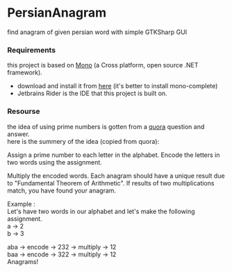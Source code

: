 # PersianAnagram
find anagram of given persian word with simple GTKSharp GUI
### Requirements
this project is based on [Mono](https://www.mono-project.com/) (a Cross platform, open source .NET framework).
* download and install it from [here](https://www.mono-project.com/download/stable/) (it's better to install mono-complete)
* Jetbrains Rider is the IDE that this project is built on.

### Resourse
the idea of using prime numbers is gotten from a [quora](https://www.quora.com/What-is-the-shortest-algorithm-to-test-if-two-strings-are-anagrams) question and answer. <br/>
here is the summery of the idea (copied from quora): <br/>

Assign a prime number to each letter in the alphabet. Encode the letters in two words using the assignment. <br/>

Multiply the encoded words. Each anagram should have a unique result due to "Fundamental Theorem of Arithmetic". If results of two multiplications match, you have found your anagram. <br/>

Example :<br/>
Let's have two words in our alphabet and let's make the following assignment. <br/>
a -> 2 <br/>
b -> 3 <br/>
 
aba -> encode -> 232 -> multiply -> 12 <br/>
baa -> encode -> 322 -> multiply -> 12 <br/>
Anagrams! <br/>

